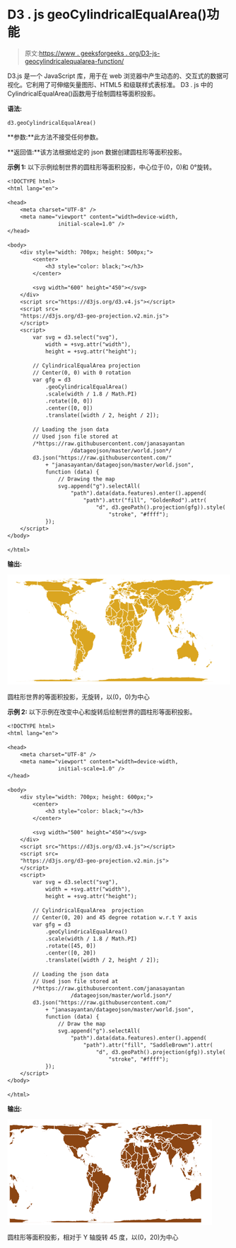 # D3 . js geoCylindricalEqualArea()功能

> 原文:[https://www . geeksforgeeks . org/D3-js-geocylindricalequalarea-function/](https://www.geeksforgeeks.org/d3-js-geocylindricalequalarea-function/)

D3.js 是一个 JavaScript 库，用于在 web 浏览器中产生动态的、交互式的数据可视化。它利用了可伸缩矢量图形、HTML5 和级联样式表标准。
D3 . js 中的 CylindricalEqualArea()函数用于绘制圆柱等面积投影。

**语法:**

```
d3.geoCylindricalEqualArea()
```

**参数:**此方法不接受任何参数。

**返回值:**该方法根据给定的 json 数据创建圆柱形等面积投影。

**示例 1:** 以下示例绘制世界的圆柱形等面积投影，中心位于(0，0)和 0°旋转。

```
<!DOCTYPE html>
<html lang="en">

<head>
    <meta charset="UTF-8" />
    <meta name="viewport" content="width=device-width, 
                initial-scale=1.0" />
</head>

<body>
    <div style="width: 700px; height: 500px;">
        <center>
            <h3 style="color: black;"></h3>
        </center>

        <svg width="600" height="450"></svg>
    </div>
    <script src="https://d3js.org/d3.v4.js"></script>
    <script src=
    "https://d3js.org/d3-geo-projection.v2.min.js">
    </script>
    <script>
        var svg = d3.select("svg"),
            width = +svg.attr("width"),
            height = +svg.attr("height");

        // CylindricalEqualArea projection
        // Center(0, 0) with 0 rotation
        var gfg = d3
            .geoCylindricalEqualArea()
            .scale(width / 1.8 / Math.PI)
            .rotate([0, 0])
            .center([0, 0])
            .translate([width / 2, height / 2]);

        // Loading the json data
        // Used json file stored at 
        /*https://raw.githubusercontent.com/janasayantan
                    /datageojson/master/world.json*/
        d3.json("https://raw.githubusercontent.com/"
            + "janasayantan/datageojson/master/world.json",
            function (data) {
                // Drawing the map
                svg.append("g").selectAll(
                    "path").data(data.features).enter().append(
                        "path").attr("fill", "GoldenRod").attr(
                            "d", d3.geoPath().projection(gfg)).style(
                                "stroke", "#ffff");
            });
    </script>
</body>

</html>
```

**输出:**

![](img/9e0c50bf8536aa0f5bc4d975b13dabee.png)

圆柱形世界的等面积投影，无旋转，以(0，0)为中心

**示例 2:** 以下示例在改变中心和旋转后绘制世界的圆柱形等面积投影。

```
<!DOCTYPE html>
<html lang="en">

<head>
    <meta charset="UTF-8" />
    <meta name="viewport" content="width=device-width, 
                initial-scale=1.0" />
</head>

<body>
    <div style="width: 700px; height: 600px;">
        <center>
            <h3 style="color: black;"></h3>
        </center>

        <svg width="500" height="450"></svg>
    </div>
    <script src="https://d3js.org/d3.v4.js"></script>
    <script src=
    "https://d3js.org/d3-geo-projection.v2.min.js">
    </script>
    <script>
        var svg = d3.select("svg"),
            width = +svg.attr("width"),
            height = +svg.attr("height");

        // CylindricalEqualArea  projection
        // Center(0, 20) and 45 degree rotation w.r.t Y axis
        var gfg = d3
            .geoCylindricalEqualArea()
            .scale(width / 1.8 / Math.PI)
            .rotate([45, 0])
            .center([0, 20])
            .translate([width / 2, height / 2]);

        // Loading the json data
        // Used json file stored at
        /*https://raw.githubusercontent.com/janasayantan
                    /datageojson/master/world.json*/
        d3.json("https://raw.githubusercontent.com/"
            + "janasayantan/datageojson/master/world.json",
            function (data) {
                // Draw the map
                svg.append("g").selectAll(
                    "path").data(data.features).enter().append(
                        "path").attr("fill", "SaddleBrown").attr(
                            "d", d3.geoPath().projection(gfg)).style(
                                "stroke", "#ffff");
            });
    </script>
</body>

</html>
```

**输出:**

![](img/26fe3df274a08215d7ac313e435281c6.png)

圆柱形等面积投影，相对于 Y 轴旋转 45 度，以(0，20)为中心